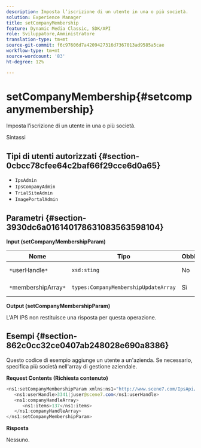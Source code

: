 ```yaml
---
description: Imposta l’iscrizione di un utente in una o più società.
solution: Experience Manager
title: setCompanyMembership
feature: Dynamic Media Classic, SDK/API
role: Sviluppatore,Amministratore
translation-type: tm+mt
source-git-commit: f6c97606d7a4209427316d7367013ad9585a5cae
workflow-type: tm+mt
source-wordcount: '83'
ht-degree: 12%

---
```



# setCompanyMembership{#setcompanymembership}

Imposta l’iscrizione di un utente in una o più società.

Sintassi

## Tipi di utenti autorizzati {#section-0cbcc78cfee64c2baf66f29cce6d0a65}

* `IpsAdmin`
* `IpsCompanyAdmin`
* `TrialSiteAdmin`
* `ImagePortalAdmin`

## Parametri {#section-3930dc6a016140178631083563598104}

**Input (setCompanyMembershipParam)**

| Nome | Tipo | Obbligatorio | Descrizione |
|---|---|---|---|
| `*`userHandle`*` | `xsd:sting` | No | Maniglia utente. |
| `*`membershipArray`*` | `types:CompanyMembershipUpdateArray` | Sì | Array di aziende. |

**Output (setCompanyMembershipParam)**

L&#39;API IPS non restituisce una risposta per questa operazione.

## Esempi {#section-862c0cc32ce0407ab248028e690a8386}

Questo codice di esempio aggiunge un utente a un&#39;azienda. Se necessario, specifica più società nell&#39;array di gestione aziendale.

**Request Contents (Richiesta contenuto)**

```java
<ns1:setCompanyMembershipParam xmlns:ns1="http://www.scene7.com/IpsApi/xsd">
   <ns1:userHandle>3341|juser@scene7.com</ns1:userHandle>
   <ns1:companyHandleArray>
      <ns1:items>137</ns1:items>
   </ns1:companyHandleArray>
</ns1:setCompanyMembershipParam>
```

**Risposta**

Nessuno.
